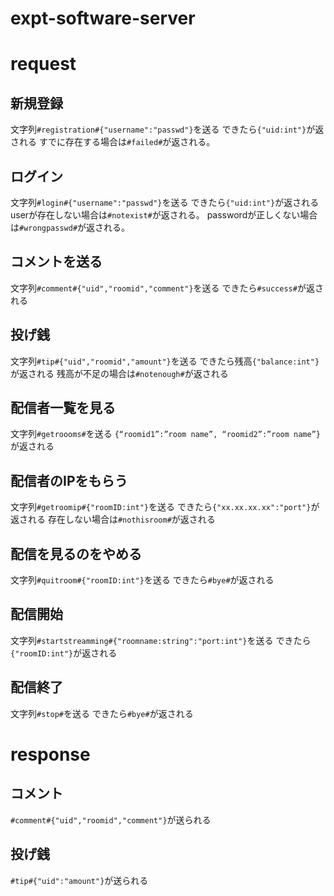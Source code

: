 # expt-software-server

# request
## 新規登録
文字列`#registration#{"username":"passwd"}`を送る
できたら`{"uid:int"}`が返される
すでに存在する場合は`#failed#`が返される。

## ログイン
文字列`#login#{"username":"passwd"}`を送る
できたら`{"uid:int"}`が返される
userが存在しない場合は`#notexist#`が返される。
passwordが正しくない場合は`#wrongpasswd#`が返される。

## コメントを送る
文字列`#comment#{"uid","roomid","comment"}`を送る
できたら`#success#`が返される

## 投げ銭
文字列`#tip#{"uid","roomid","amount"}`を送る
できたら残高`{"balance:int"}`が返される
残高が不足の場合は`#notenough#`が返される

## 配信者一覧を見る
文字列`#getroooms#`を送る
`{“roomid1”:”room name”, “roomid2”:”room name”}`が返される

## 配信者のIPをもらう
文字列`#getroomip#{"roomID:int"}`を送る
できたら`{"xx.xx.xx.xx":"port"}`が返される
存在しない場合は`#nothisroom#`が返される

## 配信を見るのをやめる
文字列`#quitroom#{"roomID:int"}`を送る
できたら`#bye#`が返される

## 配信開始
文字列`#startstreamming#{"roomname:string":"port:int"}`を送る
できたら`{"roomID:int"}`が返される
## 配信終了
文字列`#stop#`を送る
できたら`#bye#`が返される

# response
## コメント
`#comment#{"uid","roomid","comment"}`が送られる

## 投げ銭
`#tip#{"uid":"amount"}`が送られる

